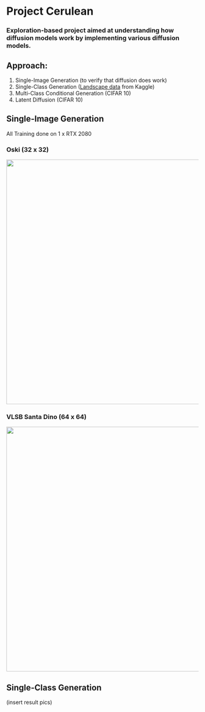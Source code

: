 # Project Cerulean
### Exploration-based project aimed at understanding how diffusion models work by implementing various diffusion models.


## Approach:
  1. Single-Image Generation (to verify that diffusion does work)
  2. Single-Class Generation ([Landscape data](https://www.kaggle.com/datasets/arnaud58/landscape-pictures) from Kaggle)
  3. Multi-Class Conditional Generation (CIFAR 10)
  4. Latent Diffusion (CIFAR 10)

## Single-Image Generation
All Training done on 1 x RTX 2080

### Oski (32 x 32)
<p align="center">
  <img src="https://github.com/henryhmko/project_cerulean/single_class/result_imgs/oski_result.png" width="640"/>
</p>

### VLSB Santa Dino (64 x 64)
<p align="center">
  <img src="https://github.com/henryhmko/project_cerulean/single_class/result_imgs/vlsb_santa_dino_result.png" width="640"/>
</p>

## Single-Class Generation
(insert result pics)
